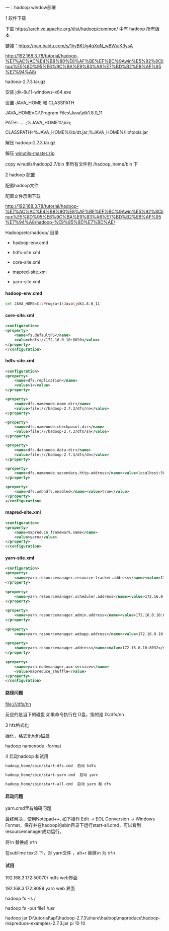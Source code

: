 一：hadoop  window部署

 

1 软件下载

下载 <https://archive.apache.org/dist/hadoop/common/> 中有  hadoop 所有版本

 

链接：<https://pan.baidu.com/s/1hyBKUg4qXqN_wBWuiK3ysA>

 

http://192.168.3.78/tutorial/hadoop-%E7%AC%AC%E4%B8%80%E8%AF%BE%EF%BC%9Awin%E5%92%8Clinux%E5%8D%95%E6%9C%BA%E9%83%A8%E7%BD%B2%E8%AF%95%E7%94%A8/

hadoop-2.7.3.tar.gz 

 

 

安装 jdk-8u11-windows-x64.exe 

 

设置 JAVA_HOME  和 CLASSPATH 

 

JAVA_HOME=C:\Program Files\Java\jdk1.8.0_11

 

PATH=.....;%JAVA_HOME%\bin;

 

CLASSPATH=%JAVA_HOME%\lib/dt.jar;%JAVA_HOME%\lib\tools.jar

 

解压  hadoop-2.7.3.tar.gz 

 

解压  [winutils-master.zip](http://192.168.3.78/tutorial/hadoop-%e7%ac%ac%e4%b8%80%e8%af%be%ef%bc%9awin%e5%92%8clinux%e5%8d%95%e6%9c%ba%e9%83%a8%e7%bd%b2%e8%af%95%e7%94%a8/winutils-master.zip)

 

copy  winutils/hadoop2.7/bin 里所有文件到  /hadoop_home/bin  下 

 

2 hadoop 配置 

配置hadoop文件

 

配置文件示例下载

http://192.168.3.78/tutorial/hadoop-%E7%AC%AC%E4%B8%80%E8%AF%BE%EF%BC%9Awin%E5%92%8Clinux%E5%8D%95%E6%9C%BA%E9%83%A8%E7%BD%B2%E8%AF%95%E7%94%A8/hadoop-%E9%85%8D%E7%BD%AE/

 

 Hadoop/etc/hadoop/ 目录

- hadoop-env.cmd

- hdfs-site.xml 

- core-site.xml

- mapred-site.xml 

- yarn-site.xml

 

#### hadoop-env.cmd 

```bash
set JAVA_HOME=C:\Progra~1\Java\jdk1.8.0_11
```



#### core-site.xml 

```xml
<configuration>
<property>
    <name>fs.defaultFS</name>
    <value>hdfs://172.16.0.10:8020</value>
</property>
</configuration>

```

 

#### hdfs-site.xml 

```xml
<configuration>
<property>
    <name>dfs.replication</name>
    <value>1</value>
</property>

<property>
    <name>dfs.namenode.name.dir</name>
    <value>file:///hadoop-2.7.3/dfs/nn</value>
</property>

<property>
    <name>dfs.namenode.checkpoint.dir</name>
    <value>file:///hadoop-2.7.3/dfs/sn</value>
</property>

<property>
    <name>dfs.datanode.data.dir</name>
    <value>file:///hadoop-2.7.3/dfs/dn</value>
</property>

<property>
    <name>dfs.namenode.secondary.http-address</name><value>localhost:50090</value>
</property>

<property>
    <name>dfs.webhdfs.enabled</name><value>true</value>
</property>
</configuration>
```

 

#### mapred-site.xml 

```xml
<configuration>
<property>
    <name>mapreduce.framework.name</name>
    <value>yarn</value>
</property>
</configuration>
```



#### yarn-site.xml

```xml
<configuration>
<property>
    <name>yarn.resourcemanager.resource-tracker.address</name><value>172.16.0.10:8031</value>
</property>
    
<property>
    <name>yarn.resourcemanager.scheduler.address</name><value>172.16.0.10:8030</value>
</property>
    
<property>
    <name>yarn.resourcemanager.admin.address</name><value>172.16.0.10:8033</value>
</property>
    
<property>
    <name>yarn.resourcemanager.webapp.address</name><value>172.16.0.10:8088</value></property>
    
<property>
    <name>yarn.resourcemanager.address</name><value>172.16.0.10:8032</value>
</property>
    
<property>
    <name>yarn.nodemanager.aux-services</name>
    <value>mapreduce_shuffle</value>
</property>
</configuration>
```

 

#### 路径问题 

[file:///dfs/nn](file:///\\dfs\nn)  

反应的是当下的磁盘 如果命令执行在 D盘，指的是 D:/dfs/nn

 

 

3 hfs格式化 

 

始化，格式化hdfs磁盘

hadoop namenode -format 

 

 

4 启动hadoop 和试用 

 

~~~vb
hadoop_home/sbin/start-dfs.cmd  启动 hdfs 

hadoop_home/sbin/start-yarn.cmd  启动 yarn 

hadoop_home/sbin/start-all.cmd  启动 yarn 和 dfs

~~~

  

#### 启动问题

yarn.cmd里有编码问题 

 

最终解决，使用Notepad++, 如下操作 Edit -> EOL Conversion -> Windows Format，保存并在hadoop的sbin目录下运行start-all.cmd，可以看到resourcemanager成功运行。

将\n 替换成 \r\n

在sublime text3 下，对 yarn文件  ，alt+r 替换\n  为 \r\n

 

 

#### 试用   

192.168.3.172:50070/  hdfs web界面 

192.168.3.172:8088  yarn web  界面 

hadoop  fs -ls /

hadoop fs -put file1 /usr 

hadoop jar D:\tutorial\ap1\hadoop-2.7.3\share\hadoop\mapreduce\hadoop-mapreduce-examples-2.7.3.jar pi 10 10

 



 

 

 